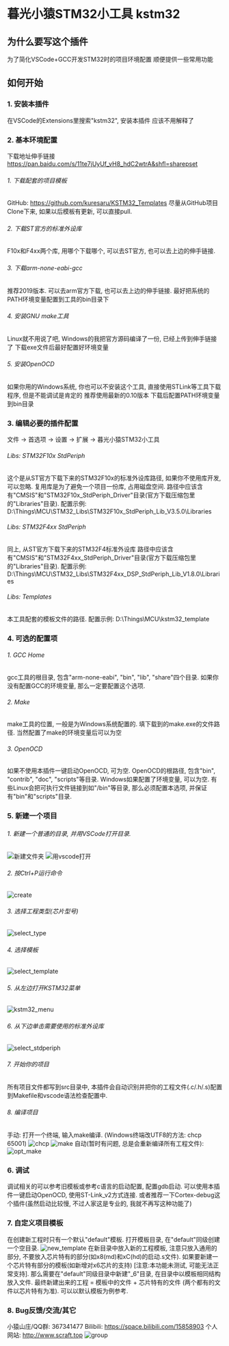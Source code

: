 # 暮光小猿STM32小工具 kstm32

## 为什么要写这个插件
为了简化VSCode+GCC开发STM32时的项目环境配置
顺便提供一些常用功能

## 如何开始
### 1. 安装本插件
在VSCode的Extensions里搜索"kstm32", 安装本插件
应该不用解释了

### 2. 基本环境配置
下载地址伸手链接 https://pan.baidu.com/s/11te7jUyUf_vH8_hdC2wtrA&shfl=sharepset
###### 1. 下载配套的项目模板
GitHub: https://github.com/kuresaru/KSTM32_Templates
尽量从GitHub项目Clone下来, 如果以后模板有更新, 可以直接pull.
###### 2. 下载ST官方的标准外设库
F10x和F4xx两个库, 用哪个下载哪个, 可以去ST官方, 也可以去上边的伸手链接.
###### 3. 下载arm-none-eabi-gcc
推荐2019版本. 可以去arm官方下载, 也可以去上边的伸手链接.
最好把系统的PATH环境变量配置到工具的bin目录下
###### 4. 安装GNU make工具
Linux就不用说了吧, Windows的我把官方源码编译了一份, 已经上传到伸手链接了
下载exe文件后最好配置好环境变量
###### 5. 安装OpenOCD
如果你用的Windows系统, 你也可以不安装这个工具, 直接使用STLink等工具下载程序, 但是不能调试是肯定的
推荐使用最新的0.10版本
下载后配置PATH环境变量到bin目录

### 3. 编辑必要的插件配置
文件 -> 首选项 -> 设置 -> 扩展 -> 暮光小猿STM32小工具

###### Libs: STM32F10x StdPeriph
这个是从ST官方下载下来的STM32F10x的标准外设库路径, 如果你不使用库开发, 可以忽略.
复用库是为了避免一个项目一份库, 占用磁盘空间.
路径中应该含有"CMSIS"和"STM32F10x_StdPeriph_Driver"目录(官方下载压缩包里的"Libraries"目录).
配置示例: D:\Things\MCU\STM32_Libs\STM32F10x_StdPeriph_Lib_V3.5.0\Libraries

###### Libs: STM32F4xx StdPeriph
同上, 从ST官方下载下来的STM32F4标准外设库
路径中应该含有"CMSIS"和"STM32F4xx_StdPeriph_Driver"目录(官方下载压缩包里的"Libraries"目录).
配置示例: D:\Things\MCU\STM32_Libs\STM32F4xx_DSP_StdPeriph_Lib_V1.8.0\Libraries

###### Libs: Templates
本工具配套的模板文件的路径.
配置示例: D:\Things\MCU\kstm32_template

### 4. 可选的配置项
###### 1. GCC Home
gcc工具的根目录, 包含"arm-none-eabi", "bin", "lib", "share"四个目录.
如果你没有配置GCC的环境变量, 那么一定要配置这个选项.
###### 2. Make
make工具的位置, 一般是为Windows系统配置的.
填下载到的make.exe的文件路径.
当然配置了make的环境变量后可以为空
###### 3. OpenOCD
如果不使用本插件一键启动OpenOCD, 可为空.
OpenOCD的根路径, 包含"bin", "contrib", "doc", "scripts"等目录.
Windows如果配置了环境变量, 可以为空.
有些Linux会把可执行文件链接到如"/bin"等目录, 那么必须配置本选项, 并保证有"bin"和"scripts"目录.

### 5. 新建一个项目
###### 1. 新建一个普通的目录, 并用VSCode打开目录.
![新建文件夹](./resources/img/mkdir.jpg)
![用vscode打开](./resources/img/open_with_code.jpg)
###### 2. 按Ctrl+P运行命令
![create](./resources/img/create.jpg)
###### 3. 选择工程类型(芯片型号)
![select_type](./resources/img/select_type.jpg)
###### 4. 选择模板
![select_template](./resources/img/select_template.jpg)
###### 5. 从左边打开KSTM32菜单
![kstm32_menu](./resources/img/kstm32_menu.jpg)
###### 6. 从下边单击需要使用的标准外设库
![select_stdperiph](./resources/img/select_stdperiph.jpg)
###### 7. 开始你的项目
所有项目文件都写到src目录中, 本插件会自动识别并把你的工程文件(.c/.h/.s)配置到Makefile和vscode语法检查配置中.
###### 8. 编译项目
手动: 打开一个终端, 输入make编译. (Windows终端改UTF8的方法: chcp 65001)
![chcp](./resources/img/chcp.jpg)
![make](./resources/img/make.jpg)
自动(暂时有问题, 总是会重新编译所有工程文件):
![opt_make](./resources/img/opt_make.jpg)

### 6. 调试
调试相关的可以参考旧模板或参考c语言的启动配置, 配置gdb启动.
可以使用本插件一键启动OpenOCD, 使用ST-Link_v2方式连接.
或者推荐一下Cortex-debug这个插件(虽然启动比较慢, 不过人家这是专业的, 我就不再写这种功能了)

### 7. 自定义项目模板
在创建新工程时只有一个默认"default"模板.
打开模板目录, 在"default"同级创建一个空目录.
![new_template](./resources/img/new_template.jpg)
在新目录中放入新的工程模板, 注意只放入通用的部分, 不要放入芯片特有的部分(如x8(md)和xC(hd)的启动.s文件).
如果要新建一个芯片特有部分的模板(如新增对x6芯片的支持) \[注意:本功能未测试, 可能无法正常支持].
那么需要在"default"同级目录中新建"_6"目录, 在目录中以模板相同结构放入文件.
最终新建出来的工程 = 模板中的文件 + 芯片特有的文件 (两个都有的文件以芯片特有为准).
可以以默认模板为例参考.

### 8. Bug反馈/交流/其它
小猿山庄/QQ群: 367341477
Bilibili: https://space.bilibili.com/15858903
个人网站: http://www.scraft.top
![group](./resources/img/group.png)
